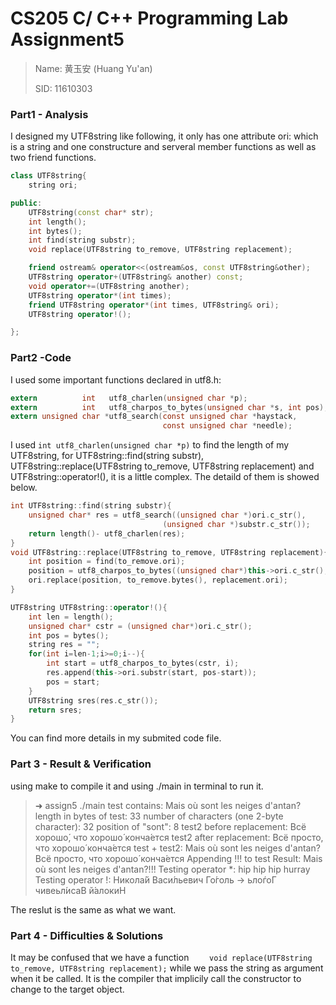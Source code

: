 # CS205 C/ C++ Programming Lab Assignment5

>Name: 黄玉安 (Huang Yu'an)
>
>SID: 11610303

### Part1 - Analysis

I designed my UTF8string like following, it only has one attribute ori: which is a string and one constructure and serveral member functions as well as two friend functions.

```c++
class UTF8string{
    string ori;

public:
    UTF8string(const char* str);
    int length();
    int bytes();
    int find(string substr);
    void replace(UTF8string to_remove, UTF8string replacement);

    friend ostream& operator<<(ostream&os, const UTF8string&other);
    UTF8string operator+(UTF8string& another) const;
    void operator+=(UTF8string another);
    UTF8string operator*(int times);
    friend UTF8string operator*(int times, UTF8string& ori);
    UTF8string operator!();

};
```



### Part2 -Code

I used some important functions declared in utf8.h:

```c
extern          int   utf8_charlen(unsigned char *p);
extern          int   utf8_charpos_to_bytes(unsigned char *s, int pos);
extern unsigned char *utf8_search(const unsigned char *haystack, 
                                  const unsigned char *needle);
```

I used  `int utf8_charlen(unsigned char *p)` to find  the length of my UTF8string, for UTF8string::find(string substr), UTF8string::replace(UTF8string to_remove, UTF8string replacement) and UTF8string::operator!(), it is a little complex.  The detaild of them is showed below.

```c++
int UTF8string::find(string substr){
    unsigned char* res = utf8_search((unsigned char *)ori.c_str(), 
                                  (unsigned char *)substr.c_str());
    return length()- utf8_charlen(res);
}
void UTF8string::replace(UTF8string to_remove, UTF8string replacement){
    int position = find(to_remove.ori);
    position = utf8_charpos_to_bytes((unsigned char*)this->ori.c_str(), position);
    ori.replace(position, to_remove.bytes(), replacement.ori);
}

UTF8string UTF8string::operator!(){
    int len = length();
    unsigned char* cstr = (unsigned char*)ori.c_str();
    int pos = bytes();
    string res = "";
    for(int i=len-1;i>=0;i--){
        int start = utf8_charpos_to_bytes(cstr, i);
        res.append(this->ori.substr(start, pos-start));
        pos = start;
    }
    UTF8string sres(res.c_str());
    return sres;
}
```



You can find more details in my submited code file.

### Part 3 - Result & Verification

using make to compile it and using ./main in terminal to run it.

>➜  assign5 ./main 
>test contains: Mais où sont les neiges d'antan?
>length in bytes of test: 33
>number of characters (one 2-byte character): 32
>position of "sont": 8
>test2 before replacement: Всё хорошо́, что хорошо́ конча́ется
>test2 after replacement: Всё просто, что хорошо́ конча́ется
>test + test2: Mais où sont les neiges d'antan?Всё просто, что хорошо́ конча́ется
>Appending !!! to test
>Result: Mais où sont les neiges d'antan?!!!
>Testing operator *: hip hip hip hurray
>Testing operator !: Никола́й Васи́льевич Го́голь -> ьлоѓоГ чивеьл́исаВ й́алокиН

The reslut is the same as what we want.

### Part 4 - Difficulties & Solutions

It may be confused that we have a function `    void replace(UTF8string to_remove, UTF8string replacement);` while we pass the string as argument when it be called. It is the compiler that implicily call the constructor to change to the target object.
